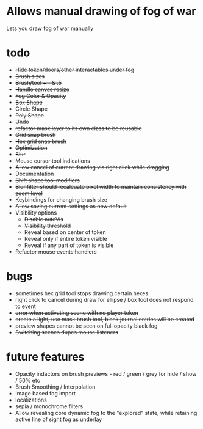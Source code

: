 # Allows manual drawing of fog of war
Lets you draw fog of war manually

# todo
- ~~Hide token/doors/other interactables under fog~~
- ~~Brush sizes~~
- ~~Brush/tool + - & .5~~
- ~~Handle canvas resize~~
- ~~Fog Color & Opacity~~
- ~~Box Shape~~
- ~~Circle Shape~~
- ~~Poly Shape~~
- ~~Undo~~
- ~~refactor mask layer to its own class to be reusable~~
- ~~Grid snap brush~~
- ~~Hex grid snap brush~~
- ~~Optimization~~
- ~~Blur~~
- ~~Mouse cursor tool indications~~
- ~~Allow cancel of current drawing via right click while dragging~~
- Documentation
- ~~Shift shape tool modifiers~~
- ~~Blur filter should recalcuate pixel width to maintain consistency with zoom level~~
- Keybindings for changing brush size
- ~~Allow saving current settings as new default~~
- Visibility options
    - ~~Disable autoVis~~
    - ~~Visibility threshold~~
    - Reveal based on center of token
    - Reveal only if entire token visible
    - Reveal if any part of token is visible
- ~~Refactor mouse events handlers~~

# bugs
- sometimes hex grid tool stops drawing certain hexes
- right click to cancel during draw for ellipse / box tool does not respond to event
- ~~error when activating scene with no player token~~
- ~~create a light, use mask brush tool, blank journal entries will be created~~
- ~~preview shapes cannot be seen on full opacity black fog~~
- ~~Switching scenes dupes mouse listeners~~

# future features
- Opacity indactors on brush previews - red / green / grey for hide / show / 50% etc
- Brush Smoothing / Interpolation
- Image based fog import
- localizations
- sepia / monochrome filters
- Allow revealing core dynamic fog to the "explored" state, while retaining active line of sight fog as underlay